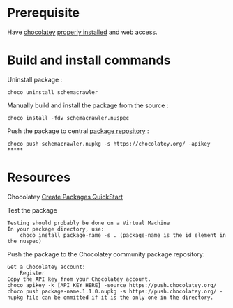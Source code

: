 # Prerequisite

Have [chocolatey](https://chocolatey.org/) [properly installed](https://chocolatey.org/install) and web access.

# Build and install commands


Uninstall package :

```
choco uninstall schemacrawler
```

Manually build and install the package from the source :

```
choco install -fdv schemacrawler.nuspec
```

Push the package to central [package repository](https://chocolatey.org/packages) :

```
choco push schemacrawler.nupkg -s https://chocolatey.org/ -apikey *****
``` 

# Resources

Chocolatey [Create Packages QuickStart](https://github.com/chocolatey/choco/wiki/CreatePackagesQuickStart)



 Test the package

    Testing should probably be done on a Virtual Machine
    In your package directory, use:
        choco install package-name -s . (package-name is the id element in the nuspec)

Push the package to the Chocolatey community package repository:

    Get a Chocolatey account:
        Register
    Copy the API key from your Chocolatey account.
    choco apikey -k [API_KEY_HERE] -source https://push.chocolatey.org/
    choco push package-name.1.1.0.nupkg -s https://push.chocolatey.org/ - nupkg file can be ommitted if it is the only one in the directory.

